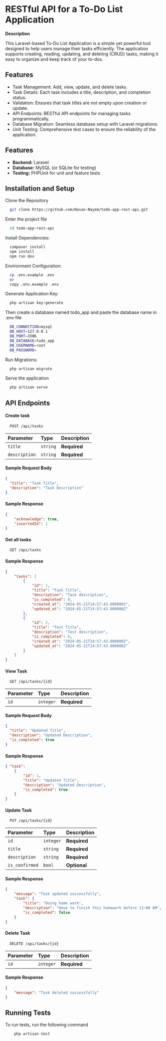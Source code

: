 
# RESTful API for a To-Do List Application
**Description**

This Laravel-based To-Do List Application is a simple yet powerful tool designed to help users manage their tasks efficiently. The application supports creating, reading, updating, and deleting (CRUD) tasks, making it easy to organize and keep track of your to-dos.






## Features

- Task Management: Add, view, update, and delete tasks.
- Task Details: Each task includes a title, description, and completion status.
- Validation: Ensures that task titles are not empty upon creation or update.
- API Endpoints: RESTful API endpoints for managing tasks programmatically.
- Database Migration: Seamless database setup with Laravel migrations.
- Unit Testing: Comprehensive test cases to ensure the reliability of the application.


## Features

- **Backend:**  Laravel
- **Database:**  MySQL (or SQLite for testing)
- **Testing:** PHPUnit for unit and feature tests




## Installation and Setup

Clone the Repository

```bash
  git clone https://github.com/Hasan-Nayem/todo-app-rest-api.git
```
Enter the project file
```bash
  cd todo-app-rest-api
```

Install Dependencies:

```bash
  composer install
  npm install
  npm run dev
```

Environment Configuration:

```bash
  cp .env.example .env
  or
  copy .env.example .env
```

Generate Application Key:

```bash
  php artisan key:generate
```

Then create a database named todo_app and paste the database name in .env file

```bash
  DB_CONNECTION=mysql
  DB_HOST=127.0.0.1
  DB_PORT=3306
  DB_DATABASE=todo_app
  DB_USERNAME=root
  DB_PASSWORD=
```

Run Migrations:

```bash
  php artisan migrate
```

Serve the application

```bash
  php artisan serve
```

## API Endpoints

#### Create task

```http
  POST /api/tasks
```

| Parameter | Type     | Description                |
| :-------- | :------- | :------------------------- |
| `title` | `string` | **Required** |
| `description` | `string` | **Required** |


#### Sample Request Body

```json
{
  "title": "Task Title",
  "description": "Task Description"
}
```

#### Sample Response

```json
{
    "acknowledge": true,
    "insertedId": 1
}
```

#### Get all tasks

```http
  GET /api/tasks
```

#### Sample Response

```json
{
    "tasks": [
        {
            "id": 1,
            "title": "Task Title",
            "description": "Task description",
            "is_completed": 0,
            "created_at": "2024-05-21T14:57:43.000000Z",
            "updated_at": "2024-05-21T14:57:43.000000Z"
        },
        {
            "id": 2,
            "title": "Test Title",
            "description": "Test description",
            "is_completed": 0,
            "created_at": "2024-05-21T14:57:43.000000Z",
            "updated_at": "2024-05-21T14:57:43.000000Z"
        }
    ]
}
```

#### View Task

```http
  GET /api/tasks/{id}
```
| Parameter | Type     | Description                |
| :-------- | :------- | :------------------------- |
| `id` | `integer` | **Required** |

#### Sample Request Body

```json
{
  "title": "Updated Title",
  "description": "Updated Description",
  "is_completed": true
}
```
#### Sample Response

```json
{ "task": 
    { 
        "id": 1, 
        "title": "Updated Title", 
        "description": "Updated Description", 
        "is_completed": true 
    } 
}
```

#### Update Task

```http
  PUT /api/tasks/{id}
```
| Parameter | Type     | Description                |
| :-------- | :------- | :------------------------- |
| `id` | `integer` | **Required** |
| `title` | `string` | **Required** |
| `description` | `string` | **Required** |
| `is_confirmed` | `bool` | **Optional** |

#### Sample Response

```json
{
    "message": "Task updated successfully",
    "task": {
        "title": "Doing home work",
        "description": "Have to finish this homework before 12:00 AM",
        "is_completed": false
    }
}
```
#### Delete Task

```http
  DELETE /api/tasks/{id}
```
| Parameter | Type     | Description                |
| :-------- | :------- | :------------------------- |
| `id` | `integer` | **Required** |

#### Sample Response

```json
{ 
    "message": "Task deleted successfully" 
}
```
## Running Tests

To run tests, run the following command

```bash
    php artisan test
```

